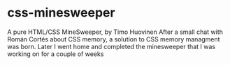 # css-minesweeper

A pure HTML/CSS MineSweeper, by Timo Huovinen
After a small chat with Román Cortés about CSS memory, a solution to CSS memory managment was born.
Later I went home and completed the minesweeper that I was working on for a couple of weeks
